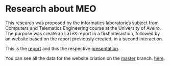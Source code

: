 # Research about MEO

This research was proposed by the informatics laboratories subject from Computers and Telematics Engineering course at the University of Aveiro.
The purpose was create an LaTeX report in a first interaction, followed by an website based on the report previously created, in a second interaction.

This is the [report](https://github.com/tiagoadonis/MEO_Research/blob/Report/Report-MEO/Report-MEO.pdf) and this the respective [presentation](https://github.com/tiagoadonis/MEO_Research/blob/Report/Presentation/MEO%20(Apresentacao).pdf).

You can see all the data for the website criation on the [master](https://github.com/tiagoadonis/MEO_Research) branch. 
[here](https://tiagoadonis.github.io/MEO_Research/).
